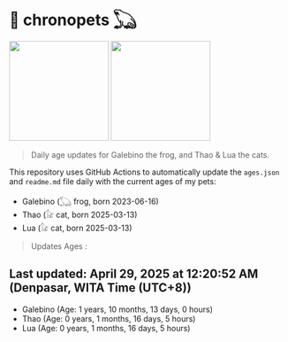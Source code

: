 # 🐾 chronopets 𓆏
<img src="https://github.com/user-attachments/assets/802b3632-7c4b-4232-a3a0-8b1d8fa6f04d" widht=180 height=180 >
<img src="https://github.com/user-attachments/assets/16687005-7ebb-4607-be57-0c8e528fed06" widht=180 height=180 >

> Daily age updates for Galebino the frog, and Thao & Lua the cats.

This repository uses GitHub Actions to automatically update the `ages.json` and `readme.md` file daily with the current ages of my pets: <br>
- Galebino (𓆏 frog, born 2023-06-16)
- Thao (𓃠 cat, born 2025-03-13)
- Lua (𓃠 cat, born 2025-03-13)

> Updates Ages :

## Last updated: April 29, 2025 at 12:20:52 AM (Denpasar, WITA Time (UTC+8))

- Galebino (Age: 1 years, 10 months, 13 days, 0 hours)
- Thao (Age: 0 years, 1 months, 16 days, 5 hours)
- Lua (Age: 0 years, 1 months, 16 days, 5 hours)

